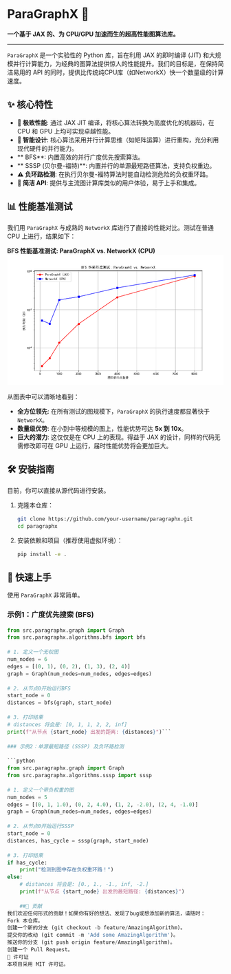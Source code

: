 # ParaGraphX 🚀

**一个基于 JAX 的、为 CPU/GPU 加速而生的超高性能图算法库。**

---

`ParaGraphX` 是一个实验性的 Python 库，旨在利用 JAX 的即时编译 (JIT) 和大规模并行计算能力，为经典的图算法提供惊人的性能提升。我们的目标是，在保持简洁易用的 API 的同时，提供比传统纯CPU库（如NetworkX）快一个数量级的计算速度。

## ✨ 核心特性

- **🚀 极致性能**: 通过 JAX JIT 编译，将核心算法转换为高度优化的机器码，在 CPU 和 GPU 上均可实现卓越性能。
- **🧠 智能设计**: 核心算法采用并行计算思维（如矩阵运算）进行重构，充分利用现代硬件的并行能力。
- ** BFS**: 内置高效的并行广度优先搜索算法。
- ** SSSP (贝尔曼-福特)**: 内置并行的单源最短路径算法，支持负权重边。
- **⚠️ 负环路检测**: 在执行贝尔曼-福特算法时能自动检测危险的负权重环路。
- **🐍 简洁 API**: 提供与主流图计算库类似的用户体验，易于上手和集成。

## 📊 性能基准测试

我们用 `ParaGraphX` 与成熟的 `NetworkX` 库进行了直接的性能对比。测试在普通 CPU 上进行，结果如下：

**BFS 性能基准测试: ParaGraphX vs. NetworkX (CPU)**
![BFS Benchmark](bfs_benchmark.png)

从图表中可以清晰地看到：
- **全方位领先**: 在所有测试的图规模下，`ParaGraphX` 的执行速度都显著快于 `NetworkX`。
- **数量级优势**: 在小到中等规模的图上，性能优势可达 **5x 到 10x**。
- **巨大的潜力**: 这仅仅是在 CPU 上的表现。得益于 JAX 的设计，同样的代码无需修改即可在 GPU 上运行，届时性能优势将会更加巨大。

## 🛠️ 安装指南

目前，你可以直接从源代码进行安装。

1.  克隆本仓库：
    ```bash
    git clone https://github.com/your-username/paragraphx.git
    cd paragraphx
    ```
2.  安装依赖和项目（推荐使用虚拟环境）：
    ```bash
    pip install -e .
    ```

## 🚀 快速上手

使用 `ParaGraphX` 非常简单。

### 示例1：广度优先搜索 (BFS)

```python
from src.paragraphx.graph import Graph
from src.paragraphx.algorithms.bfs import bfs

# 1. 定义一个无权图
num_nodes = 6
edges = [(0, 1), (0, 2), (1, 3), (2, 4)]
graph = Graph(num_nodes=num_nodes, edges=edges)

# 2. 从节点0开始运行BFS
start_node = 0
distances = bfs(graph, start_node)

# 3. 打印结果
# distances 将会是: [0, 1, 1, 2, 2, inf]
print(f"从节点 {start_node} 出发的距离: {distances}")```

### 示例2：单源最短路径 (SSSP) 及负环路检测

```python
from src.paragraphx.graph import Graph
from src.paragraphx.algorithms.sssp import sssp

# 1. 定义一个带负权重的图
num_nodes = 5
edges = [(0, 1, 1.0), (0, 2, 4.0), (1, 2, -2.0), (2, 4, -1.0)]
graph = Graph(num_nodes=num_nodes, edges=edges)

# 2. 从节点0开始运行SSSP
start_node = 0
distances, has_cycle = sssp(graph, start_node)

# 3. 打印结果
if has_cycle:
    print("检测到图中存在负权重环路！")
else:
    # distances 将会是: [0., 1., -1., inf, -2.]
    print(f"从节点 {start_node} 出发的最短路径: {distances}")

    ##🤝 贡献
我们欢迎任何形式的贡献！如果你有好的想法、发现了bug或想添加新的算法，请随时：
Fork 本仓库。
创建一个新的分支 (git checkout -b feature/AmazingAlgorithm)。
提交你的改动 (git commit -m 'Add some AmazingAlgorithm')。
推送你的分支 (git push origin feature/AmazingAlgorithm)。
创建一个 Pull Request。
📄 许可证
本项目采用 MIT 许可证。